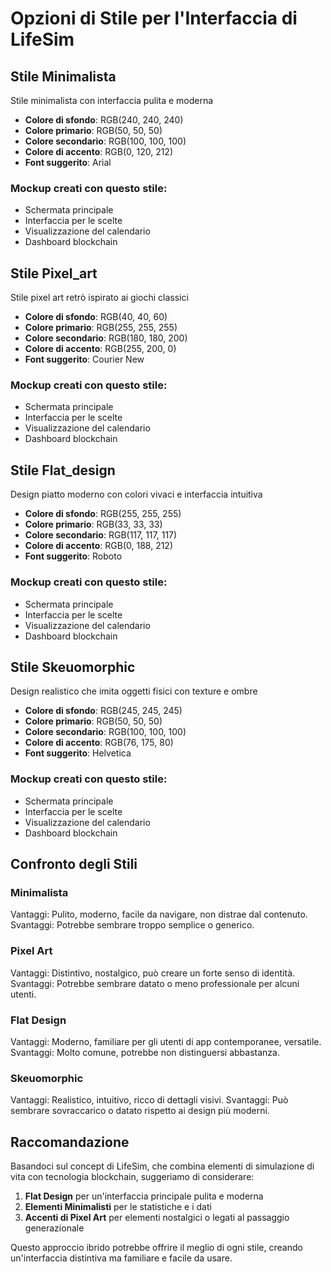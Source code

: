 # Opzioni di Stile per l'Interfaccia di LifeSim

## Stile Minimalista

Stile minimalista con interfaccia pulita e moderna

- **Colore di sfondo**: RGB(240, 240, 240)
- **Colore primario**: RGB(50, 50, 50)
- **Colore secondario**: RGB(100, 100, 100)
- **Colore di accento**: RGB(0, 120, 212)
- **Font suggerito**: Arial

### Mockup creati con questo stile:

- Schermata principale
- Interfaccia per le scelte
- Visualizzazione del calendario
- Dashboard blockchain

## Stile Pixel_art

Stile pixel art retrò ispirato ai giochi classici

- **Colore di sfondo**: RGB(40, 40, 60)
- **Colore primario**: RGB(255, 255, 255)
- **Colore secondario**: RGB(180, 180, 200)
- **Colore di accento**: RGB(255, 200, 0)
- **Font suggerito**: Courier New

### Mockup creati con questo stile:

- Schermata principale
- Interfaccia per le scelte
- Visualizzazione del calendario
- Dashboard blockchain

## Stile Flat_design

Design piatto moderno con colori vivaci e interfaccia intuitiva

- **Colore di sfondo**: RGB(255, 255, 255)
- **Colore primario**: RGB(33, 33, 33)
- **Colore secondario**: RGB(117, 117, 117)
- **Colore di accento**: RGB(0, 188, 212)
- **Font suggerito**: Roboto

### Mockup creati con questo stile:

- Schermata principale
- Interfaccia per le scelte
- Visualizzazione del calendario
- Dashboard blockchain

## Stile Skeuomorphic

Design realistico che imita oggetti fisici con texture e ombre

- **Colore di sfondo**: RGB(245, 245, 245)
- **Colore primario**: RGB(50, 50, 50)
- **Colore secondario**: RGB(100, 100, 100)
- **Colore di accento**: RGB(76, 175, 80)
- **Font suggerito**: Helvetica

### Mockup creati con questo stile:

- Schermata principale
- Interfaccia per le scelte
- Visualizzazione del calendario
- Dashboard blockchain

## Confronto degli Stili

### Minimalista
Vantaggi: Pulito, moderno, facile da navigare, non distrae dal contenuto.
Svantaggi: Potrebbe sembrare troppo semplice o generico.

### Pixel Art
Vantaggi: Distintivo, nostalgico, può creare un forte senso di identità.
Svantaggi: Potrebbe sembrare datato o meno professionale per alcuni utenti.

### Flat Design
Vantaggi: Moderno, familiare per gli utenti di app contemporanee, versatile.
Svantaggi: Molto comune, potrebbe non distinguersi abbastanza.

### Skeuomorphic
Vantaggi: Realistico, intuitivo, ricco di dettagli visivi.
Svantaggi: Può sembrare sovraccarico o datato rispetto ai design più moderni.

## Raccomandazione

Basandoci sul concept di LifeSim, che combina elementi di simulazione di vita con tecnologia blockchain, suggeriamo di considerare:

1. **Flat Design** per un'interfaccia principale pulita e moderna
2. **Elementi Minimalisti** per le statistiche e i dati
3. **Accenti di Pixel Art** per elementi nostalgici o legati al passaggio generazionale

Questo approccio ibrido potrebbe offrire il meglio di ogni stile, creando un'interfaccia distintiva ma familiare e facile da usare.
